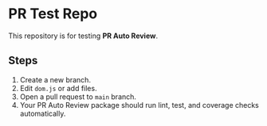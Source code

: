 # PR Test Repo

This repository is for testing **PR Auto Review**.

## Steps

1. Create a new branch.
2. Edit `dom.js` or add files.
3. Open a pull request to `main` branch.
4. Your PR Auto Review package should run lint, test, and coverage checks automatically.
